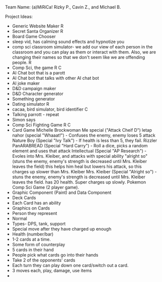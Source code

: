 Team Name: (a)MiRiCa!
Rizky P., Cavin Z., and Michael B.

Project Ideas:
- Generic Website Maker R 
- Secret Santa Organizer R
- Board Game Chooser
- sleep vid, has calming sound effects and hypnotize you
- comp sci classroom simulator- we add our view of each person in the classroom and you can play as them or interact with them. Also, we are changing their names so that we don't seem like we are offending people. R
- Comp Sci, the game R C
- AI Chat bot that is a parott
- AI Chat bot that talks with other AI chat bot
- AI joke maker
- D&D campaign maker
- D&D Character generator
- Something generator
- Dating simulator R
- cacaa, bird simulator, bird identifier C
- Talking parrott - repeat
- Simon says
- Comp Sci Fighting Game R C
- Card Game 
Michelle Brockwoman 
Me special ("Attack Cheif D")
letap nahor (special "Whaaat!") - Confuses the enemy, enemy loses 5 attack
Nature Boy (Special "Ivy Talk") - If health is less than 5, they fail.
Rizzler PanARABREAD (Special "Hard Carry") - Roll a dice, picks a random element and uses that attack
Intellectual (Special "AP Research") - Evoles into Mrs. Kleiber, and attacks with special ability "alright so" (stuns the enemy, enemy's strength is decreased until Mrs. Kleiber leaves the field) this helps him heal but lowers his attack, so this charges up slower than Mrs. Kleiber
Mrs. Kleiber (Special "Alright so") - stuns the enemy, enemy's strength is decreased until Mrs. Kleiber leaves the field. has 20 health. Super charges up slowly.
Pokemon Comp Sci Game (2 player game). 
- Graphic Component (Paint) and Data Component
- Deck Cards
- Each Card has an ability
- Graphics on Cards 
- Person they represent
- Normal
- Types- DPS, tank, support
- Special move after they have charged up enough
- Health (number/bar)
- 1-2 cards at a time. 
- Some form of counterplay
- 5 cards in their hand
- People pick what cards go into their hands
- Take 2 of the opponents' cards
- Each turn they can play down one card/switch out a card.
- 3 moves each, play, damage, use items
- 